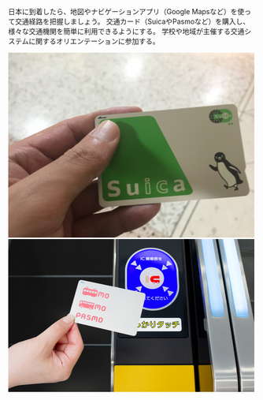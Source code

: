日本に到着したら、地図やナビゲーションアプリ（Google Mapsなど）を使って交通経路を把握しましょう。
交通カード（SuicaやPasmoなど）を購入し、様々な交通機関を簡単に利用できるようにする。
学校や地域が主催する交通システムに関するオリエンテーションに参加する。


<img src="images/3.1.png" alt="LINE" width="500">
<img src="images/3.2.png" alt="LINE" width="500">